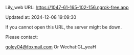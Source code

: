 Lily_web URL: https://1047-61-165-102-156.ngrok-free.app

Updated at: 2024-12-08 19:09:30

If you cannot open this URL, the server might be down.

Please contact: 

goley04@foxmail.com Or Wechat:GL_yeaH